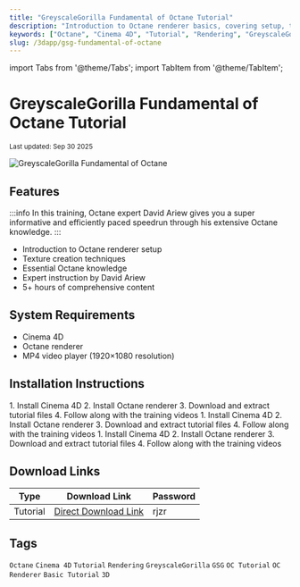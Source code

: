 ```yaml
---
title: "GreyscaleGorilla Fundamental of Octane Tutorial"
description: "Introduction to Octane renderer basics, covering setup, texture creation, and essential techniques for Cinema 4D users by Octane expert David Ariew."
keywords: ["Octane", "Cinema 4D", "Tutorial", "Rendering", "GreyscaleGorilla", "GSG"]
slug: /3dapp/gsg-fundamental-of-octane
---
```


import Tabs from '@theme/Tabs';
import TabItem from '@theme/TabItem';

# GreyscaleGorilla Fundamental of Octane Tutorial

<sub>Last updated: Sep 30 2025</sub>

![GreyscaleGorilla Fundamental of Octane](https://www.gfxcamp.com/wp-content/uploads/2025/09/GreyscaleGorilla-Fundamental-of-Octane.jpg)

## Features

:::info
In this training, Octane expert David Ariew gives you a super informative and efficiently paced speedrun through his extensive Octane knowledge.
:::

- Introduction to Octane renderer setup
- Texture creation techniques
- Essential Octane knowledge
- Expert instruction by David Ariew
- 5+ hours of comprehensive content

## System Requirements

- Cinema 4D
- Octane renderer
- MP4 video player (1920×1080 resolution)

## Installation Instructions

<Tabs>
<TabItem value="windows" label="Windows">
1. Install Cinema 4D
2. Install Octane renderer
3. Download and extract tutorial files
4. Follow along with the training videos
</TabItem>
<TabItem value="macos" label="macOS">
1. Install Cinema 4D
2. Install Octane renderer
3. Download and extract tutorial files
4. Follow along with the training videos
</TabItem>
<TabItem value="linux" label="Linux">
1. Install Cinema 4D
2. Install Octane renderer
3. Download and extract tutorial files
4. Follow along with the training videos
</TabItem>
</Tabs>

## Download Links

| Type | Download Link | Password |
|------|---------------|----------|
| Tutorial | [Direct Download Link](https://wa.me/8613237610083) | rjzr |

## Tags

`Octane` `Cinema 4D` `Tutorial` `Rendering` `GreyscaleGorilla` `GSG` `OC Tutorial` `OC Renderer` `Basic Tutorial` `3D`
